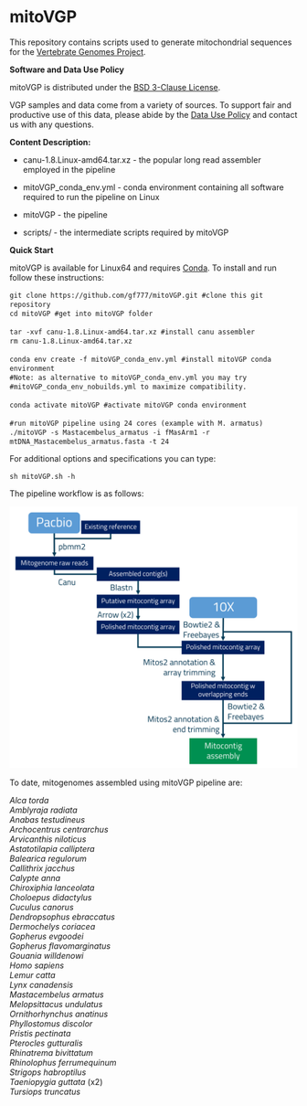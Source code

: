 # mitoVGP
This repository contains scripts used to generate mitochondrial sequences for the <a href="http://www.vertebrategenomesproject.org">Vertebrate Genomes Project</a>.

<b>Software and Data Use Policy</b>

mitoVGP is distributed under the <a href="LICENSE.txt">BSD 3-Clause License</a>.

VGP samples and data come from a variety of sources. To support fair and productive use of this data, please abide by the <a href="https://genome10k.soe.ucsc.edu/data-use-policies/">Data Use Policy</a> and contact us with any questions.

<b>Content Description:</b>

- canu-1.8.Linux-amd64.tar.xz - the popular long read assembler employed in the pipeline

- mitoVGP_conda_env.yml - conda environment containing all software required to run the pipeline on Linux

- mitoVGP - the pipeline

- scripts/ - the intermediate scripts required by mitoVGP

<b>Quick Start</b>

mitoVGP is available for Linux64 and requires <a href="https://docs.conda.io/projects/conda/en/latest/user-guide/install/#regular-installation">Conda</a>. To install and run follow these instructions:

```
git clone https://github.com/gf777/mitoVGP.git #clone this git repository
cd mitoVGP #get into mitoVGP folder

tar -xvf canu-1.8.Linux-amd64.tar.xz #install canu assembler
rm canu-1.8.Linux-amd64.tar.xz

conda env create -f mitoVGP_conda_env.yml #install mitoVGP conda environment
#Note: as alternative to mitoVGP_conda_env.yml you may try 
#mitoVGP_conda_env_nobuilds.yml to maximize compatibility.

conda activate mitoVGP #activate mitoVGP conda environment

#run mitoVGP pipeline using 24 cores (example with M. armatus)
./mitoVGP -s Mastacembelus_armatus -i fMasArm1 -r mtDNA_Mastacembelus_armatus.fasta -t 24
```

For additional options and specifications you can type:
```
sh mitoVGP.sh -h
```

The pipeline workflow is as follows:

<img src="MitoVGP_pipeline_Rockefeller_v.2.0.png" />

To date, mitogenomes assembled using mitoVGP pipeline are:

<i>
Alca torda<br/>
Amblyraja radiata<br/>
Anabas testudineus<br/>
Archocentrus centrarchus<br/>
Arvicanthis niloticus<br/>
Astatotilapia calliptera<br/>
Balearica regulorum<br/>
Callithrix jacchus<br/>
Calypte anna <br/>
Chiroxiphia lanceolata<br/>
Choloepus didactylus<br/>
Cuculus canorus<br/>
Dendropsophus ebraccatus<br/>
Dermochelys coriacea<br/>
Gopherus evgoodei <br/>
Gopherus flavomarginatus<br/>
Gouania willdenowi <br/>
Homo sapiens<br/>
Lemur catta<br/>
Lynx canadensis<br/>
Mastacembelus armatus<br/>
Melopsittacus undulatus<br/>
Ornithorhynchus anatinus<br/>
Phyllostomus discolor<br/>
Pristis pectinata<br/>
Pterocles gutturalis<br/>
Rhinatrema bivittatum<br/>
Rhinolophus ferrumequinum<br/>
Strigops habroptilus<br/>
Taeniopygia guttata</i> (x2) <i><br/>
Tursiops truncatus
</i>

